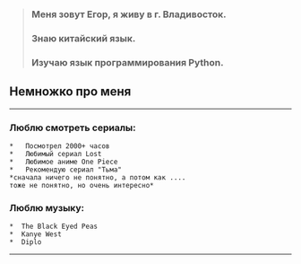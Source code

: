 


>### Меня зовут Егор, я живу в г. Владивосток. 
>### Знаю китайский язык. 
>### Изучаю язык программирования Python. 

       

## Немножко про меня

* * *

### Люблю смотреть сериалы:
```
*   Посмотрел 2000+ часов 
*   Любимый сериал Lost
*   Любимое аниме One Piece
*   Рекомендую сериал "Тьма" 
*сначала ничего не понятно, а потом как .... 
тоже не понятно, но очень интересно*
```

### Люблю музыку:
```
*  The Black Eyed Peas 
*  Kanye West
*  Diplo
```
* * *







